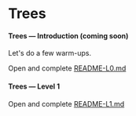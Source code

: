 # Trees


#### Trees &mdash; Introduction (coming soon)

Let's do a few warm-ups.

Open and complete [README-L0.md](README-L0.md)


#### Trees &mdash; Level 1

Open and complete [README-L1.md](README-L1.md)


